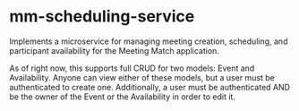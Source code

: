 # mm-scheduling-service
Implements a microservice for managing meeting creation, scheduling, and participant availability for the Meeting Match application.

As of right now, this supports full CRUD for two models: Event and Availability. Anyone can view either of these models, but a user must be authenticated to create one. Additionally, a user must be authenticated AND be the owner of the Event or the Availability in order to edit it.
